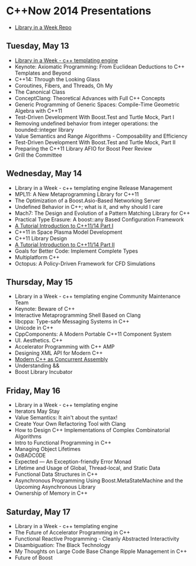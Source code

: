 # C++Now 2014 Presentations

* [Library in a Week Repo](https://github.com/JeffGarland/liaw2014.git)

## Tuesday, May 13

* [Library in a Week - c++ templating engine](https://github.com/boostcon/cppnow_presentations_2014/blob/master/liaw/template-engine-day1.pdf?raw=true)
* Keynote: Axiomatic Programming: From Euclidean Deductions to C++ Templates and Beyond
* C++14: Through the Looking Glass 
* Coroutines, Fibers, and Threads, Oh My 
* The Canonical Class
* ConceptClang: Theoretical Advances with Full C++ Concepts 
* Generic Programming of Generic Spaces: Compile-Time Geometric Algebra with C++11
* Test-Driven Development With Boost.Test and Turtle Mock, Part I
* Removing undefined behavior from integer operations: the bounded::integer library 
* Value Semantics and Range Algorithms - Composability and Efficiency 
* Test-Driven Development With Boost.Test and Turtle Mock, Part II
* Preparing the C++11 Library AFIO for Boost Peer Review
* Grill the Committee
 
## Wednesday, May 14
 
* Library in a Week - c++ templating engine Release Management
* MPL11: A New Metaprogramming Library for C++11
* The Optimization of a Boost.Asio-Based Networking Server 
* Undefined Behavior in C++; what is it, and why should I care
* Mach7: The Design and Evolution of a Pattern Matching Library for C++
* Practical Type Erasure: A boost::any Based Configuration Framework 
* [A Tutorial Introduction to C++11/14 Part I](https://github.com/boostcon/cppnow_presentations_2014/blob/master/liaw/tutorial_intro_cpp_11_14.pdf?raw=true)
* C++11 in Space Plasma Model Development 
* C++11 Library Design 
* [A Tutorial Introduction to C++11/14 Part II](https://github.com/boostcon/cppnow_presentations_2014/blob/master/liaw/tutorial_intro_cpp_11_14.pdf?raw=true)
* Goals for Better Code: Implement Complete Types 
* Multiplatform C++ 
* Octopus: A Policy-Driven Framework for CFD Simulations
 
## Thursday, May 15
 
* Library in a Week - c++ templating engine Community Maintenance Team
* Keynote: Beware of C++
* Interactive Metaprogramming Shell Based on Clang 
* libcppa: Type-safe Messaging Systems in C++ 
* Unicode in C++
* CppComponents: A Modern Portable C++11 Component System 
* UI. Aesthetics. C++ 
* Accelerator Programming with C++ AMP
* Designing XML API for Modern C++ 
* [Modern C++ as Concurrent Assembly](https://github.com/diegoperini/cppnow2014-doppl)
* Understanding &&
* Boost Library Incubator
 
## Friday, May 16
 
* Library in a Week - c++ templating engine
* Iterators May Stay 
* Value Semantics: It ain't about the syntax! 
* Create Your Own Refactoring Tool with Clang
* How to Design C++ Implementations of Complex Combinatorial Algorithms 
* Intro to Functional Programming in C++ 
* Managing Object Lifetimes
* 0xBADC0DE 
* Expected — An Exception-friendly Error Monad 
* Lifetime and Usage of Global, Thread-local, and Static Data
* Functional Data Structures in C++ 
* Asynchronous Programming Using Boost.MetaStateMachine and the Upcoming Asynchronous Library 
* Ownership of Memory in C++
 
## Saturday, May 17
 
* Library in a Week - c++ templating engine
* The Future of Accelerator Programming in C++ 
* Functional Reactive Programming - Cleanly Abstracted Interactivity 
* Disambiguation: The Black Technology
* My Thoughts on Large Code Base Change Ripple Management in C++
* Future of Boost



